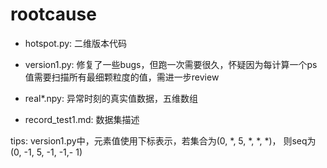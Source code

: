 # rootcause

- hotspot.py: 二维版本代码

- version1.py: 修复了一些bugs，但跑一次需要很久，怀疑因为每计算一个ps值需要扫描所有最细颗粒度的值，需进一步review

- real*.npy: 异常时刻的真实值数据，五维数组

- record_test1.md: 数据集描述

tips: version1.py中，元素值使用下标表示，若集合为(0, *, 5, *, *, *)， 则seq为(0, -1, 5, -1, -1,- 1)
